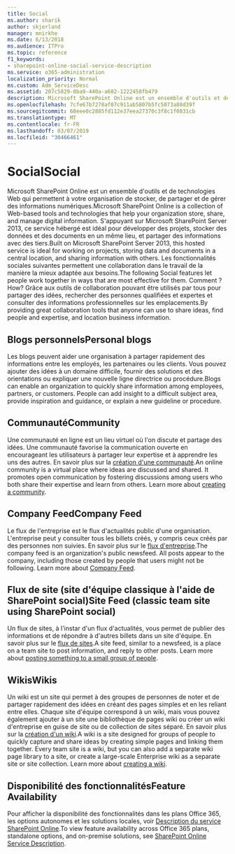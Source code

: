 ```yaml
---
title: Social
ms.author: sharik
author: skjerland
manager: mnirkhe
ms.date: 6/13/2018
ms.audience: ITPro
ms.topic: reference
f1_keywords:
- sharepoint-online-social-service-description
ms.service: o365-administration
localization_priority: Normal
ms.custom: Adm_ServiceDesc
ms.assetid: 207c5829-0ba9-440a-a602-1222458fb479
description: Microsoft SharePoint Online est un ensemble d'outils et de technologies Web qui permettent à votre organisation de stocker, de partager et de gérer des informations numériques. S'appuyant sur Microsoft SharePoint Server 2013, ce service hébergé est idéal pour développer des projets, stocker des données et des documents en un même lieu, et partager des informations avec des tiers. Les fonctionnalités sociales suivantes permettent une collaboration dans le travail de la manière la mieux adaptée aux besoins. Comment ? Grâce aux outils de collaboration pouvant être utilisés par tous pour partager des idées, rechercher des personnes qualifiées et expertes et consulter des informations professionnelles sur les emplacements.
ms.openlocfilehash: 7cfe67b7278af07c911ab5807b5fc5073a88d39f
ms.sourcegitcommit: 68eee0c2885fd112e37eea27370c3f8c1f0831cb
ms.translationtype: MT
ms.contentlocale: fr-FR
ms.lasthandoff: 03/07/2019
ms.locfileid: "30466461"
---
```

# <a name="social"></a><span data-ttu-id="6bf88-107">Social</span><span class="sxs-lookup"><span data-stu-id="6bf88-107">Social</span></span>

<span data-ttu-id="6bf88-108">Microsoft SharePoint Online est un ensemble d'outils et de technologies Web qui permettent à votre organisation de stocker, de partager et de gérer des informations numériques.</span><span class="sxs-lookup"><span data-stu-id="6bf88-108">Microsoft SharePoint Online is a collection of Web-based tools and technologies that help your organization store, share, and manage digital information.</span></span> <span data-ttu-id="6bf88-109">S'appuyant sur Microsoft SharePoint Server 2013, ce service hébergé est idéal pour développer des projets, stocker des données et des documents en un même lieu, et partager des informations avec des tiers.</span><span class="sxs-lookup"><span data-stu-id="6bf88-109">Built on Microsoft SharePoint Server 2013, this hosted service is ideal for working on projects, storing data and documents in a central location, and sharing information with others.</span></span> <span data-ttu-id="6bf88-110">Les fonctionnalités sociales suivantes permettent une collaboration dans le travail de la manière la mieux adaptée aux besoins.</span><span class="sxs-lookup"><span data-stu-id="6bf88-110">The following Social features let people work together in ways that are most effective for them.</span></span> <span data-ttu-id="6bf88-111">Comment ?</span><span class="sxs-lookup"><span data-stu-id="6bf88-111">How?</span></span> <span data-ttu-id="6bf88-112">Grâce aux outils de collaboration pouvant être utilisés par tous pour partager des idées, rechercher des personnes qualifiées et expertes et consulter des informations professionnelles sur les emplacements.</span><span class="sxs-lookup"><span data-stu-id="6bf88-112">By providing great collaboration tools that anyone can use to share ideas, find people and expertise, and location business information.</span></span> 
  
## <a name="personal-blogs"></a><span data-ttu-id="6bf88-113">Blogs personnels</span><span class="sxs-lookup"><span data-stu-id="6bf88-113">Personal blogs</span></span>
<span data-ttu-id="6bf88-114"><a name="bkmk_Blogs"> </a></span><span class="sxs-lookup"><span data-stu-id="6bf88-114"></span></span>

<span data-ttu-id="6bf88-p103">Les blogs peuvent aider une organisation à partager rapidement des informations entre les employés, les partenaires ou les clients. Vous pouvez ajouter des idées à un domaine difficile, fournir des solutions et des orientations ou expliquer une nouvelle ligne directrice ou procédure.</span><span class="sxs-lookup"><span data-stu-id="6bf88-p103">Blogs can enable an organization to quickly share information among employees, partners, or customers. People can add insight to a difficult subject area, provide inspiration and guidance, or explain a new guideline or procedure.</span></span>
  
## <a name="community"></a><span data-ttu-id="6bf88-117">Communauté</span><span class="sxs-lookup"><span data-stu-id="6bf88-117">Community</span></span>
<span data-ttu-id="6bf88-118"><a name="bkmk_Community"> </a></span><span class="sxs-lookup"><span data-stu-id="6bf88-118"></span></span>

<span data-ttu-id="6bf88-p104">Une communauté en ligne est un lieu virtuel où l'on discute et partage des idées. Une communauté favorise la communication ouverte en encourageant les utilisateurs à partager leur expertise et à apprendre les uns des autres. En savoir plus sur la [création d'une communauté](https://go.microsoft.com/fwlink/p/?LinkId=271061).</span><span class="sxs-lookup"><span data-stu-id="6bf88-p104">An online community is a virtual place where ideas are discussed and shared. It promotes open communication by fostering discussions among users who both share their expertise and learn from others. Learn more about [creating a community](https://go.microsoft.com/fwlink/p/?LinkId=271061).</span></span>
  
## <a name="company-feed"></a><span data-ttu-id="6bf88-122">Company Feed</span><span class="sxs-lookup"><span data-stu-id="6bf88-122">Company Feed</span></span>
<span data-ttu-id="6bf88-123"><a name="bkmk_CompanyFeed"> </a></span><span class="sxs-lookup"><span data-stu-id="6bf88-123"></span></span>

<span data-ttu-id="6bf88-p105">Le flux de l'entreprise est le flux d'actualités public d'une organisation. L'entreprise peut y consulter tous les billets créés, y compris ceux créés par des personnes non suivies. En savoir plus sur le [flux d'entreprise](https://go.microsoft.com/fwlink/p/?LinkId=271062).</span><span class="sxs-lookup"><span data-stu-id="6bf88-p105">The company feed is an organization's public newsfeed. All posts appear to the company, including those created by people that users might not be following. Learn more about [Company Feed](https://go.microsoft.com/fwlink/p/?LinkId=271062).</span></span>
  
## <a name="site-feed-classic-team-site-using-sharepoint-social"></a><span data-ttu-id="6bf88-127">Flux de site (site d'équipe classique à l'aide de SharePoint social)</span><span class="sxs-lookup"><span data-stu-id="6bf88-127">Site Feed (classic team site using SharePoint social)</span></span>
<span data-ttu-id="6bf88-128"><a name="bkmk_SiteFeed"> </a></span><span class="sxs-lookup"><span data-stu-id="6bf88-128"></span></span>

<span data-ttu-id="6bf88-p106">Un flux de sites, à l'instar d'un flux d'actualités, vous permet de publier des informations et de répondre à d'autres billets dans un site d'équipe. En savoir plus sur le [flux de sites](https://go.microsoft.com/fwlink/p/?LinkId=271071).</span><span class="sxs-lookup"><span data-stu-id="6bf88-p106">A site feed, similar to a newsfeed, is a place on a team site to post information, and reply to other posts. Learn more about [posting something to a small group of people](https://go.microsoft.com/fwlink/p/?LinkId=271071).</span></span>
  
## <a name="wikis"></a><span data-ttu-id="6bf88-131">Wikis</span><span class="sxs-lookup"><span data-stu-id="6bf88-131">Wikis</span></span>
<span data-ttu-id="6bf88-132"><a name="bkmk_Wikis"> </a></span><span class="sxs-lookup"><span data-stu-id="6bf88-132"></span></span>

<span data-ttu-id="6bf88-p107">Un wiki est un site qui permet à des groupes de personnes de noter et de partager rapidement des idées en créant des pages simples et en les reliant entre elles. Chaque site d'équipe correspond à un wiki, mais vous pouvez également ajouter à un site une bibliothèque de pages wiki ou créer un wiki d'entreprise en guise de site ou de collection de sites séparé. En savoir plus sur la [création d'un wiki](https://go.microsoft.com/fwlink/p/?LinkId=271358).</span><span class="sxs-lookup"><span data-stu-id="6bf88-p107">A wiki is a site designed for groups of people to quickly capture and share ideas by creating simple pages and linking them together. Every team site is a wiki, but you can also add a separate wiki page library to a site, or create a large-scale Enterprise wiki as a separate site or site collection. Learn more about [creating a wiki](https://go.microsoft.com/fwlink/p/?LinkId=271358).</span></span>
  
## <a name="feature-availability"></a><span data-ttu-id="6bf88-136">Disponibilité des fonctionnalités</span><span class="sxs-lookup"><span data-stu-id="6bf88-136">Feature Availability</span></span>
<span data-ttu-id="6bf88-137"><a name="bkmk_Wikis"> </a></span><span class="sxs-lookup"><span data-stu-id="6bf88-137"></span></span>

<span data-ttu-id="6bf88-138">Pour afficher la disponibilité des fonctionnalités dans les plans Office 365, les options autonomes et les solutions locales, voir [Description du service SharePoint Online](sharepoint-online-service-description.md).</span><span class="sxs-lookup"><span data-stu-id="6bf88-138">To view feature availability across Office 365 plans, standalone options, and on-premise solutions, see [SharePoint Online Service Description](sharepoint-online-service-description.md).</span></span>
  


